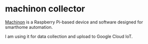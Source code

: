 # machinon collector

[Machinon](https://github.com/EdddieN/machinon) is a Raspberry Pi-based device and software designed for smarthome automation.

I am using it for data collection and upload to Google Cloud IoT.